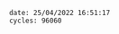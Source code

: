 

                date: 25/04/2022 16:51:17
                cycles: 96060

                         